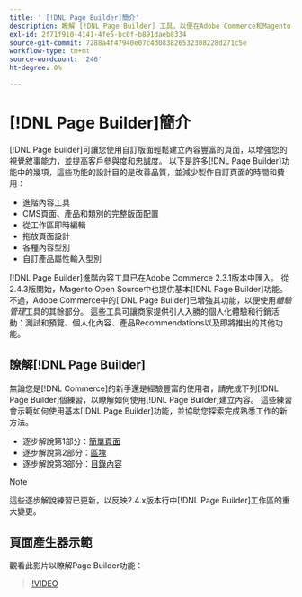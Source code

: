 ```yaml
---
title: ' [!DNL Page Builder]簡介'
description: 瞭解 [!DNL Page Builder] 工具，以便在Adobe Commerce和Magento Open Source中輕鬆建立內容。
exl-id: 2f71f910-4141-4fe5-bc0f-b891daeb8334
source-git-commit: 7288a4f47940e07c4d083826532308228d271c5e
workflow-type: tm+mt
source-wordcount: '246'
ht-degree: 0%

---
```


# [!DNL Page Builder]簡介

[!DNL Page Builder]可讓您使用自訂版面輕鬆建立內容豐富的頁面，以增強您的視覺敘事能力，並提高客戶參與度和忠誠度。 以下是許多[!DNL Page Builder]功能中的幾項，這些功能的設計目的是改善品質，並減少製作自訂頁面的時間和費用：

- 進階內容工具
- CMS頁面、產品和類別的完整版面配置
- 從工作區即時編輯
- 拖放頁面設計
- 各種內容型別
- 自訂產品屬性輸入型別

[!DNL Page Builder]進階內容工具已在Adobe Commerce 2.3.1版本中匯入。 從2.4.3版開始，Magento Open Source中也提供基本[!DNL Page Builder]功能。 不過，Adobe Commerce中的[!DNL Page Builder]已增強其功能，以便使用&#x200B;_體驗管理_&#x200B;工具的其餘部分。 這些工具可讓商家提供引人入勝的個人化體驗和行銷活動：測試和預覽、個人化內容、產品Recommendations以及即將推出的其他功能。

## 瞭解[!DNL Page Builder]

無論您是[!DNL Commerce]的新手還是經驗豐富的使用者，請完成下列[!DNL Page Builder]個練習，以瞭解如何使用[!DNL Page Builder]建立內容。 這些練習會示範如何使用基本[!DNL Page Builder]功能，並協助您探索完成熟悉工作的新方法。

- 逐步解說第1部分：[簡單頁面](1-simple-page.md)
- 逐步解說第2部分：[區塊](2-blocks.md)
- 逐步解說第3部分：[目錄內容](3-catalog-content.md)

>[!NOTE]
>
>這些逐步解說練習已更新，以反映2.4.x版本行中[!DNL Page Builder]工作區的重大變更。

## 頁面產生器示範

觀看此影片以瞭解Page Builder功能：

>[!VIDEO](https://video.tv.adobe.com/v/3447905?quality=12&learn=on&captions=chi_hant)
